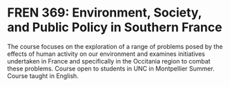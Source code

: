 # FREN 369: Environment, Society, and Public Policy in Southern France

The course focuses on the exploration of a range of problems posed by the effects of human activity on our environment and examines initiatives undertaken in France and specifically in the Occitania region to combat these problems. Course open to students in UNC in Montpellier Summer. Course taught in English.